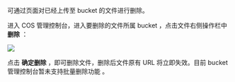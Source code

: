 可通过页面对已经上传至 bucket 的文件进行删除。

进入 COS 管理控制台，进入要删除的文件所属 bucket ，点击文件右侧操作栏中 **删除** ：

![](//mccdn.qcloud.com/static/img/8fa493f1db8e939f162cbe3938fdde42/image.png)

点击 **确定删除** ，即可删除文件，删除后文件原有 URL 将立即失效。目前 bucket 管理控制台暂未支持批量删除功能 。